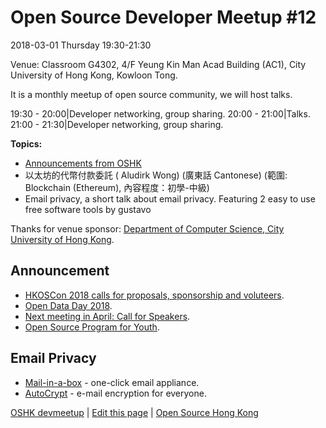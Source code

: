 # Open Source Developer Meetup #12

2018-03-01 Thursday 19:30-21:30

Venue: Classroom G4302, 4/F Yeung Kin Man Acad Building (AC1), City University of Hong Kong, Kowloon Tong.

It is a monthly meetup of open source community, we will host talks.

19:30 - 20:00|Developer networking, group sharing.
20:00 - 21:00|Talks.
21:00 - 21:30|Developer networking, group sharing.

**Topics:**

* [Announcements from OSHK](#announcement)
* 以太坊的代幣付款委託 ( Aludirk Wong) (廣東話 Cantonese)
(範圍: Blockchain (Ethereum), 內容程度：初學-中級)
* Email privacy, a short talk about email privacy. Featuring 2 easy to use free software tools by gustavo   

Thanks for venue sponsor: [Department of Computer Science, City University of Hong Kong](http://cs.cityu.edu.hk/).

## Announcement

* [HKOSCon 2018 calls for proposals, sponsorship and voluteers](https://opensource.hk/hkoscon-2018-calls-for-proposals-and-sponsorship/).
* [Open Data Day 2018](https://opensource.hk/open-data-day-2018/).
* [Next meeting in April: Call for Speakers](https://github.com/opensourcehk/devmeetup/issues).
* [Open Source Program for Youth](https://opensource.hk/program-for-youth/).

## Email Privacy

* [Mail-in-a-box](https://github.com/mail-in-a-box/mailinabox) - one-click email appliance.
* [AutoCrypt](https://github.com/autocrypt/autocrypt) - e-mail encryption for everyone.

[OSHK devmeetup](http://devmeetup.opensource.hk) | [Edit this page](https://github.com/opensourcehk/devmeetup/tree/master/2018/03/README.md) | [Open Source Hong Kong](https://opensource.hk)
